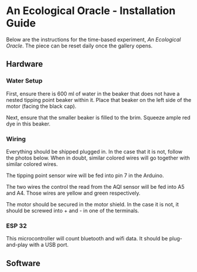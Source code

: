 # An Ecological Oracle - Installation Guide
Below are the instructions for the time-based experiment, _An Ecological Oracle_. The piece can be reset daily once the gallery opens.
## Hardware
### Water Setup
First, ensure there is 600 ml of water in the beaker that does not have a nested tipping point beaker within it. Place that beaker on the left side of the motor (facing the black cap).

Next, ensure that the smaller beaker is filled to the brim. Squeeze ample red dye in this beaker.

### Wiring
Everything should be shipped plugged in. In the case that it is not, follow the photos below. When in doubt, similar colored wires will go together with similar colored wires.

The tipping point sensor wire will be fed into pin 7 in the Arduino.

The two wires the control the read from the AQI sensor will be fed into A5 and A4. Those wires are yellow and green respectively.

The motor should be secured in the motor shield. In the case it is not, it should be screwed into + and - in one of the terminals.

### ESP 32
This microcontroller will count bluetooth and wifi data. It should be plug-and-play with a USB port.

## Software
